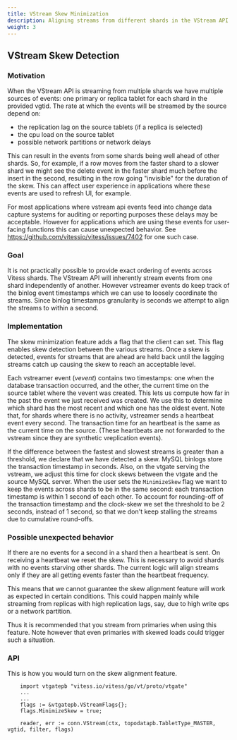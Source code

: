 ```yaml
---
title: VStream Skew Minimization
description: Aligning streams from different shards in the VStream API
weight: 3
---
```


## VStream Skew Detection

### Motivation

When the VStream API is streaming from multiple shards we have multiple sources of events: one primary or replica tablet for each shard in the provided vgtid. The rate at which the events will be streamed by the source depend on:
* the replication lag on the source tablets (if a replica is selected)
* the cpu load on the source tablet
* possible network partitions or network delays

This can result in the events from some shards being well ahead of other shards. So, for example, if a row moves from the faster shard to a slower shard we might see the delete event in the faster shard much before the insert in the second, resulting in the row going "invisible" for the duration of the skew. This can affect user experience in applications where these events are used to refresh UI, for example.

For most applications where vstream api events feed into change data capture systems for auditing or reporting purposes these delays may be acceptable. However for applications which are using these events for user-facing functions this can cause unexpected behavior. See https://github.com/vitessio/vitess/issues/7402 for one such case.

### Goal

It is not practically possible to provide exact ordering of events across Vitess shards. The VStream API will inherently stream events from one shard independently of another. However vstreamer events do keep track of the binlog event timestamps which we can use to loosely coordinate the streams. Since binlog timestamps granularity is seconds we attempt to align the streams to within a second.


### Implementation

The skew minimization feature adds a flag that the client can set. This flag enables skew detection between the various streams. Once a skew is detected, events for streams that are ahead are held back until the lagging streams catch up causing the skew to reach an acceptable level.

Each vstreamer event (_vevent_) contains two timestamps: one when the database transaction occurred, and the other, the current time on the source tablet where the vevent was created. This lets us compute how far in the past the event we just received was created. We use this to determine which shard has the most recent and which one has the oldest event. Note that, for shards where there is no activity, vstreamer sends a heartbeat event every second. The transaction time for an heartbeat is the same as the current time on the source. (These heartbeats are not forwarded to the vstream since they are synthetic vreplication events).

If the difference between the fastest and slowest streams is greater than a threshold, we declare that we have detected a skew. MySQL binlogs store the transaction timestamp in seconds. Also, on the vtgate serving the vstream, we adjust this time for clock skews between the vtgate and the source MySQL server. When the user sets the `MinimizeSkew` flag we want to keep the events across shards to be in the same second: each transaction timestamp is within 1 second of each other. To account for rounding-off of the transaction timestamp and the clock-skew we set the threshold to be 2 seconds, instead of 1 second, so that we don't keep stalling the streams due to cumulative round-offs.

### Possible unexpected behavior

If there are no events for a second in a shard then a heartbeat is sent. On receiving a heartbeat we reset the skew. This is necessary to avoid shards with no events starving other shards. The current logic will align streams only if they are all getting events faster than the heartbeat frequency.

This means that we cannot guarantee the skew alignment feature will work as expected in certain conditions. This could happen mainly while streaming from replicas with high replication lags, say, due to high write qps or a network partition.

Thus it is recommended that you stream from primaries when using this feature. Note however that even primaries with skewed loads could trigger such a situation.

### API

This is how you would turn on the skew alignment feature.

```
    import vtgatepb "vitess.io/vitess/go/vt/proto/vtgate"
    ...
    ...
    flags := &vtgatepb.VStreamFlags{};
    flags.MinimizeSkew = true;

    reader, err := conn.VStream(ctx, topodatapb.TabletType_MASTER, vgtid, filter, flags)

```
